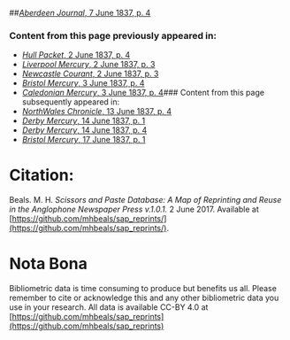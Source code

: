 ##[*Aberdeen Journal*, 7 June 1837, p. 4](https://mhbeals.github.io/sap_html/Aberdeen-Journal/Aberdeen-Journal-7-June-1837-p-4)

### Content from this page previously appeared in:
+ [*Hull Packet*, 2 June 1837, p. 4](https://mhbeals.github.io/sap_html/Hull-Packet/Hull-Packet-2-June-1837-p-4)
+ [*Liverpool Mercury*, 2 June 1837, p. 3](https://mhbeals.github.io/sap_html/Liverpool-Mercury/Liverpool-Mercury-2-June-1837-p-3)
+ [*Newcastle Courant*, 2 June 1837, p. 3](https://mhbeals.github.io/sap_html/Newcastle-Courant/Newcastle-Courant-2-June-1837-p-3)
+ [*Bristol Mercury*, 3 June 1837, p. 4](https://mhbeals.github.io/sap_html/Bristol-Mercury/Bristol-Mercury-3-June-1837-p-4)
+ [*Caledonian Mercury*, 3 June 1837, p. 4](https://mhbeals.github.io/sap_html/Caledonian-Mercury/Caledonian-Mercury-3-June-1837-p-4)### Content from this page subsequently appeared in:
+ [*NorthWales Chronicle*, 13 June 1837, p. 4](https://mhbeals.github.io/sap_html/NorthWales-Chronicle/NorthWales-Chronicle-13-June-1837-p-4)
+ [*Derby Mercury*, 14 June 1837, p. 1](https://mhbeals.github.io/sap_html/Derby-Mercury/Derby-Mercury-14-June-1837-p-1)
+ [*Derby Mercury*, 14 June 1837, p. 4](https://mhbeals.github.io/sap_html/Derby-Mercury/Derby-Mercury-14-June-1837-p-4)
+ [*Bristol Mercury*, 17 June 1837, p. 1](https://mhbeals.github.io/sap_html/Bristol-Mercury/Bristol-Mercury-17-June-1837-p-1)
                    
# Citation: 

Beals. M. H. *Scissors and Paste Database: A Map of Reprinting and Reuse in the Anglophone Newspaper Press v.1.0.1.* 2 June 2017. Available at [https://github.com/mhbeals/sap_reprints/](https://github.com/mhbeals/sap_reprints/). 
                    
# Nota Bona

Bibliometric data is time consuming to produce but benefits us all. Please remember to cite or acknowledge this and any other bibliometric data you use in your research. All data is available CC-BY 4.0 at [https://github.com/mhbeals/sap_reprints](https://github.com/mhbeals/sap_reprints)